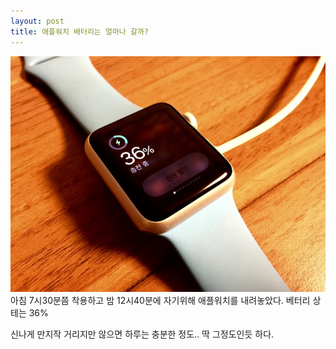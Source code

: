 ```yaml
---
layout: post
title: 애플워치 배터리는 얼마나 갈까?
---
```


![apple watch](/images/posts/apple_watch_04.jpg)
아침 7시30분쯤 착용하고 밤 12시40분에 자기위해 애플워치를 내려놓았다. 베터리 상테는 36%

신나게 만지작 거리지만 않으면 하루는 충분한 정도.. 딱 그정도인듯 하다.
